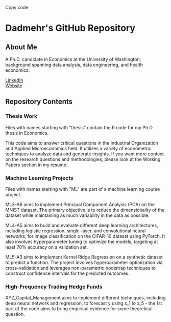 Copy code
# Dadmehr's GitHub Repository

## About Me
A Ph.D. candidate in Economics at the University of Washington; background spanning data analysis, data engineering, and health economics.

[LinkedIn](https://www.linkedin.com/in/dadmehr-didgar/)  
[Website](https://www.sites.google.com/view/dadmehrdidgar)  

## Repository Contents

### Thesis Work
Files with names starting with "thesis" contain the R code for my Ph.D. thesis in Economics. 

This code aims to answer critical questions in the Industrial Organization and Applied Microeconomics field. It utilizes a variety of econometric techniques to analyze data and generate insights. If you want more context on the research questions and methodologies, please look at the Working Papers section in my resume.

### Machine Learning Projects
Files with names starting with "ML" are part of a machine learning course project.

ML3-A6 aims to implement Principal Component Analysis (PCA) on the MNIST dataset. The primary objective is to reduce the dimensionality of the dataset while maintaining as much variability in the data as possible.

ML4-A5 aims to build and evaluate different deep learning architectures, including logistic regression, single-layer, and convolutional neural networks, for image classification on the CIFAR-10 dataset using PyTorch. It also involves hyperparameter tuning to optimize the models, targeting at least 70% accuracy on a validation set.

ML5-A3 aims to implement Kernel Ridge Regression on a synthetic dataset to predict a function. The project involves hyperparameter optimization via cross-validation and leverages non-parametric bootstrap techniques to construct confidence intervals for the predicted outcomes.

### High-Frequency Trading Hedge Funds
XYZ_Capital_Management aims to implement different techniques, including deep neural network and regression, to forecast y using x_1 to x_5 - the 1st part of the code aims to bring empirical evidence for some theoretical question.
